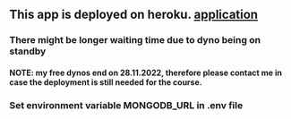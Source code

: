 ## This app is deployed on heroku. [application](https://phonebook-open-fullstack.herokuapp.com/)   
### There might be longer waiting time due to dyno being on standby 

#### NOTE: my free dynos end on 28.11.2022, therefore please contact me in case the deployment is still needed for the course.

### Set environment variable MONGODB_URL in .env file
